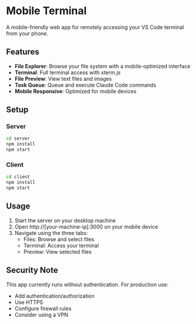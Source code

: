 # Mobile Terminal

A mobile-friendly web app for remotely accessing your VS Code terminal from your phone.

## Features

- **File Explorer**: Browse your file system with a mobile-optimized interface
- **Terminal**: Full terminal access with xterm.js
- **File Preview**: View text files and images
- **Task Queue**: Queue and execute Claude Code commands
- **Mobile Responsive**: Optimized for mobile devices

## Setup

### Server

```bash
cd server
npm install
npm start
```

### Client

```bash
cd client
npm install
npm start
```

## Usage

1. Start the server on your desktop machine
2. Open http://[your-machine-ip]:3000 on your mobile device
3. Navigate using the three tabs:
   - Files: Browse and select files
   - Terminal: Access your terminal
   - Preview: View selected files

## Security Note

This app currently runs without authentication. For production use:
- Add authentication/authorization
- Use HTTPS
- Configure firewall rules
- Consider using a VPN